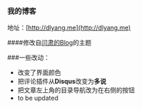 ### 我的博客

地址：[http://dlyang.me](http://dlyang.me)

####修改自[闫肃的Blog](http://yansu.org)的主题

###一些改动：
* 改变了界面颜色
* 把评论插件从**Disqus**改变为**多说**
* 把文章左上角的目录导航改为在右侧的按钮
* to be updated
